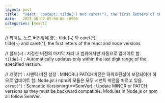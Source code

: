 ```yaml
---
layout: post
title:  "React: concept: tilde(~) and caret(^), the first letters of the react and node versions"
date:   2023-08-07 09:00:00 +0900
categories: [React]
---
```


// 리액트, 노드 버전앞에 붙는 tilde(~) 와 caret(^)   
tilde(~) and caret(^), the first letters of the react and node versions   
   
// 틸드(~) : 지정한 버전의 마지막 자리 내 범위에서만 자동으로 업데이트 함.   
`tilde(~)` : Automatically updates only within the last digit range of the specified version.   
   
// 캐럿(^) : 시맨틱 버전 설정 : MINOR나 PATCH버전은 하위호환성이 보장되어야 하므로 업데이트 함. Node.js나 npm의 모듈은 모두 시맨틱 버전을 따르고 있음.   
`caret(^)` : Semantic Versioning(==SemVer) : Update MINOR or PATCH versions as they must be backward compatible. Modules in Node.js or npm all follow SemVer.   
